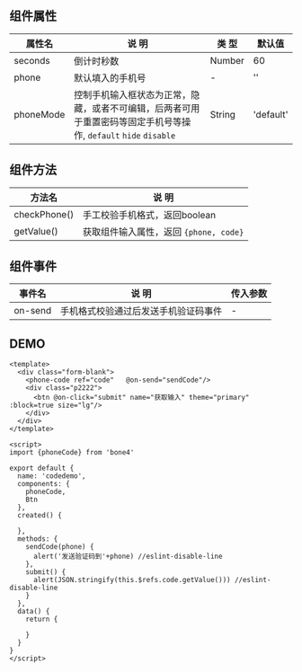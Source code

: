 ## 组件属性

| 属性名      | 说 明         | 类 型 |默认值  |
| ------------- |-----------|------| -----|
| seconds | 倒计时秒数 | Number  | 60 |
| phone | 默认填入的手机号 | - | '' |
| phoneMode | 控制手机输入框状态为正常，隐藏，或者不可编辑，后两者可用于重置密码等固定手机号等操作, `default`  `hide`  `disable` | String | 'default'  |

## 组件方法

| 方法名 | 说 明 |
|-------|-------|
| checkPhone() | 手工校验手机格式，返回boolean |
| getValue() | 获取组件输入属性，返回 `{phone, code}` |

## 组件事件

| 事件名 | 说 明 | 传入参数 |
|-------|----------|----|
| on-send | 手机格式校验通过后发送手机验证码事件 | - |




## DEMO
```
<template>
  <div class="form-blank">
    <phone-code ref="code"   @on-send="sendCode"/>
    <div class="p2222">
      <btn @on-click="submit" name="获取输入" theme="primary" :block=true size="lg"/>
    </div>
  </div>
</template>

<script>
import {phoneCode} from 'bone4'

export default {
  name: 'codedemo',
  components: {
    phoneCode,
    Btn
  },
  created() {

  },
  methods: {
    sendCode(phone) {
      alert('发送验证码到'+phone) //eslint-disable-line
    },
    submit() {
      alert(JSON.stringify(this.$refs.code.getValue())) //eslint-disable-line
    }
  },
  data() {
    return {

    }
  }
}
</script>

```
